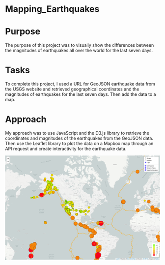# Mapping_Earthquakes

# Purpose
The purpose of this project was to visually show the differences between the magnitudes of earthquakes all over the world for the last seven days.

# Tasks
To complete this project, I used a URL for GeoJSON earthquake data from the USGS website and retrieved geographical coordinates and the magnitudes of earthquakes for the last seven days. Then add the data to a map.

# Approach
My approach was to use JavaScript and the D3.js library to retrieve the coordinates and magnitudes of the earthquakes from the GeoJSON data. Then use the Leaflet library to plot the data on a Mapbox map through an API request and create interactivity for the earthquake data.

![](/mappingEarthquakes.png) 
